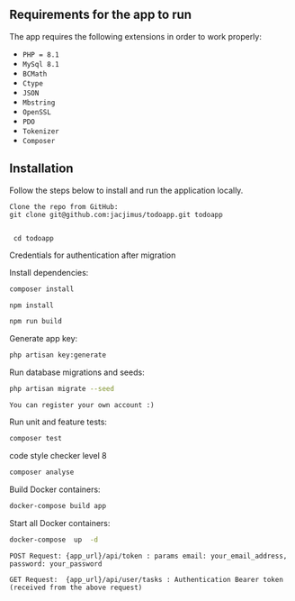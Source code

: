 
## Requirements for the app to run

The app requires the following extensions in order to work properly:

- `PHP = 8.1`
- `MySql 8.1`
- `BCMath`
- `Ctype`
- `JSON`
- `Mbstring`
- `OpenSSL`
- `PDO`
- `Tokenizer`
- `Composer`


## Installation

Follow the steps below to install and run the application locally.

```
Clone the repo from GitHub: 
git clone git@github.com:jacjimus/todoapp.git todoapp
 
```

```
 cd todoapp
```
Credentials for authentication after migration

Install dependencies:

```bash
composer install
```
```bash
npm install
```

```bash
npm run build
```

Generate app key:

```bash
php artisan key:generate
```

Run database migrations and seeds:

```bash
php artisan migrate --seed
```


```
You can register your own account :)
```


Run unit and feature tests:

```bash
composer test
```

code style checker level 8

```bash
composer analyse
```
Build  Docker containers:

```bash
docker-compose build app
```

Start all  Docker containers:

```bash
docker-compose  up  -d
```

``` API endpoint - Get user token
POST Request: {app_url}/api/token : params email: your_email_address, password: your_password
```

``` API endpoint - Get user tasks
GET Request:  {app_url}/api/user/tasks : Authentication Bearer token (received from the above request)
```

